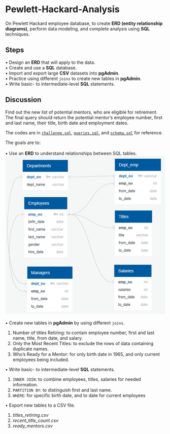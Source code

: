 # Pewlett-Hackard-Analysis
On Pewlett Hackard employee database, to create **ERD (entity relationship diagrams)**, perform data modeling, and complete analysis using **SQL** techniques.

## Steps
•	Design an **ERD** that will apply to the data. <br />
•	Create and use a **SQL** database. <br />
•	Import and export large **CSV** datasets into **pgAdmin**. <br />
•	Practice using different `joins` to create new tables in **pgAdmin**. <br />
•	Write basic- to intermediate-level **SQL** statements. 

## Discussion
Find out the new list of potential mentors, who are eligible for retirement. The final query should return the potential mentor’s employee number, first and last name, their title, birth date and employment dates.

The codes are in [`challenge.sql`](https://github.com/plin2204/Pewlett-Hackard-Analysis_SQL/blob/master/challenge.sql), [`queries.sql`](https://github.com/plin2204/Pewlett-Hackard-Analysis_SQL/blob/master/queries.sql), and [`schema.sql`](https://github.com/plin2204/Pewlett-Hackard-Analysis_SQL/blob/master/schema.sql) for reference.

The goals are to: <br />
<br />
•	Use an **ERD** to understand relationships between SQL tables.
![](EmployeeDB.PNG) <br />
<br />
•	Create new tables in **pgAdmin** by using different `joins`.
  1. Number of titles Retiring: to contain employee number, first and last name, title, from date, and salary. 
  2. Only the Most Recent Titles: to exclude the rows of data containing duplicate names.
  3. Who’s Ready for a Mentor: for only birth date in 1965, and only current employees being included.

•	Write basic- to intermediate-level **SQL** statements.
  1. `INNER JOIN`: to combine employees, titles, salaries for needed information. 
  2. `PARTITION BY`: to distinguish first and last name.
  3. `WHERE`: for specific birth date, and to date for current employees

•	Export new tables to a CSV file.
  1. *titles_retiring.csv*
  2. *recent_title_count.csv*
  3. *ready_mentors.csv*

